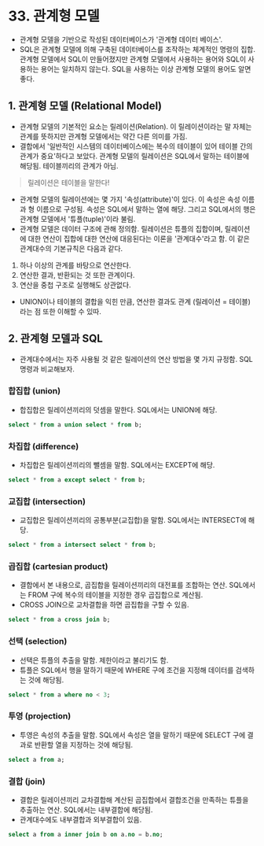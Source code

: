 # 33. 관계형 모델
- 관계형 모델을 기반으로 작성된 데이터베이스가 '관계형 데이터 베이스'. 
- SQL은 관계형 모델에 의해 구축된 데이터베이스를 조작하는 체계적인 명령의 집합. 관계형 모델에서 SQL이 만들어졌지만 관계형 모델에서 사용하는 용어와 SQL이
사용하는 용어는 일치하지 않는다. SQL을 사용하는 이상 관계형 모델의 용어도 알면 좋다.

## 1. 관계형 모델 (Relational Model)
- 관계형 모델의 기본적인 요소는 릴레이션(Relation). 이 릴레이션이라는 말 자체는 관계를 뜻하지만 관계형 모델에서는 약간 다른 의미를 가짐.
- 결합에서 '일반적인 시스템의 데이터베이스에는 복수의 테이블이 있어 테이블 간의 관계가 중요'하다고 보았다. 관계형 모델의 릴레이션은 SQL에서 말하는 테이블에
해당됨. 테이블끼리의 관계가 아님.
> 릴레이션은 테이블을 말한다!

- 관계형 모델의 릴레이션에는 몇 가지 '속성(attribute)'이 있다. 이 속성은 속성 이름과 형 이름으로 구성됨. 속성은 SQL에서 말하는 열에 해당.
그리고 SQL에서의 행은 관계형 모델에서 '튜플(tuple)'이라 불림.
- 관계형 모델은 데이터 구조에 관해 정의함. 릴레이션은 튜플의 집합이며, 릴레이션에 대한 연산이 집합에 대한 연산에 대응된다는 이론을 '관계대수'라고 함.
이 같은 관계대수의 기본규칙은 다음과 같다.
1. 하나 이상의 관계를 바탕으로 연산한다.
2. 연산한 결과, 반환되는 것 또한 관계이다.
3. 연산을 중첩 구조로 실행해도 상관없다.
- UNION이나 테이블의 결합을 익힌 만큼, 연산한 결과도 관계 (릴레이션 = 테이블)라는 점 또한 이해할 수 있따.

## 2. 관계형 모델과 SQL
- 관계대수에서는 자주 사용될 것 같은 릴레이션의 연산 방법을 몇 가지 규정함. SQL 명령과 비교해보자.

### 합집합 (union)
- 합집합은 릴레이션끼리의 덧셈을 말한다. SQL에서는 UNION에 해당.
```sql
select * from a union select * from b;
```

### 차집합 (difference)
- 차집합은 릴레이션끼리의 뺄셈을 말함. SQL에서는 EXCEPT에 해당.
```sql
select * from a except select * from b;
```

### 교집합 (intersection)
- 교집합은 릴레이션끼리의 공통부분(교집합)을 말함. SQL에서는 INTERSECT에 해당.
```sql
select * from a intersect select * from b;
```

### 곱집합 (cartesian product)
- 결합에서 본 내용으로, 곱집합을 릴레이션끼리의 대전표를 조합하는 연산. SQL에서는 FROM 구에 복수의 테이블을 지정한 경우 곱집합으로 계산됨.
- CROSS JOIN으로 교차결합을 하면 곱집합을 구할 수 있음.
```sql
select * from a cross join b;
```

### 선택 (selection)
- 선택은 튜플의 추출을 말함. 제한이라고 불리기도 함.
- 튜플은 SQL에서 행을 말하기 때문에 WHERE 구에 조건을 지정해 데이터를 검색하는 것에 해당됨.
```sql
select * from a where no < 3;
```

### 투영 (projection)
- 투영은 속성의 추출을 말함. SQL에서 속성은 열을 말하기 때문에 SELECT 구에 결과로 반환할 열을 지정하는 것에 해당됨.
```sql
select a from a;
```

### 결합 (join)
- 결합은 릴레이션끼리 교차결합해 계산된 곱집합에서 결합조건을 만족하는 튜플을 추출하는 연산. SQL에서는 내부결합에 해당됨.
- 관계대수에도 내부결합과 외부결합이 있음.
```sql
select a from a inner join b on a.no = b.no;
```


